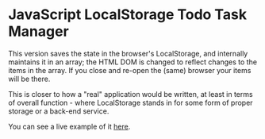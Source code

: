 # JavaScript LocalStorage Todo Task Manager

This version saves the state in the browser's LocalStorage, and internally maintains it in an array; the HTML DOM is changed to reflect changes to the items in the array. If you close and re-open the (same) browser your items will be there.

This is closer to how a "real" application would be written, at least in terms of overall function - where LocalStorage stands in for some form of proper storage or a back-end service.

You can see a live example of it [here](https://sansbacher-task-manager.herokuapp.com/LocalStorage-Based/).